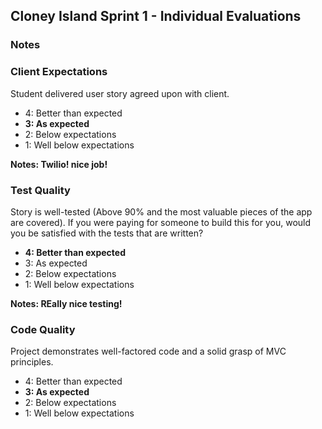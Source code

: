 ## Cloney Island Sprint 1 - Individual Evaluations

### Notes

### Client Expectations

Student delivered user story agreed upon with client.

- 4: Better than expected
- **3: As expected**
- 2: Below expectations
- 1: Well below expectations

**Notes: Twilio! nice job!**

### Test Quality

Story is well-tested (Above 90% and the most valuable pieces of the app are covered). If you were paying for someone to build this for you, would you be satisfied with the tests that are written?

- **4: Better than expected**
- 3: As expected
- 2: Below expectations
- 1: Well below expectations

**Notes: REally nice testing!**

### Code Quality

Project demonstrates well-factored code and a solid grasp of MVC principles.

- 4: Better than expected
- **3: As expected**
- 2: Below expectations
- 1: Well below expectations
